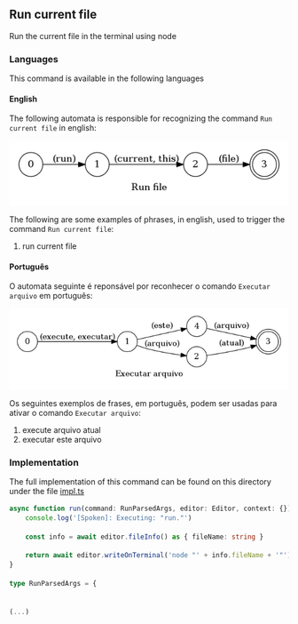 ## Run current file

Run the current file in the terminal using node

### Languages

This command is available in the following languages

#### English

The following automata is responsible for recognizing the command `Run current file` in english:

![English](phrase_en-US.png)

The following are some examples of phrases, in english, used to trigger the command `Run current file`:

1. run current file

#### Português

O automata seguinte é reponsável por reconhecer o comando `Executar arquivo` em português:

![Português](phrase_pt-BR.png)

Os seguintes exemplos de frases, em português, podem ser usadas para ativar o comando `Executar arquivo`:

1. execute arquivo atual
2. executar este arquivo

### Implementation

The full implementation of this command can be found on this directory under the file [impl.ts](impl.ts)

```typescript
async function run(command: RunParsedArgs, editor: Editor, context: {}) {
    console.log('[Spoken]: Executing: "run."')

    const info = await editor.fileInfo() as { fileName: string }

    return await editor.writeOnTerminal('node "' + info.fileName + '"')
}

type RunParsedArgs = {
    

(...)
```